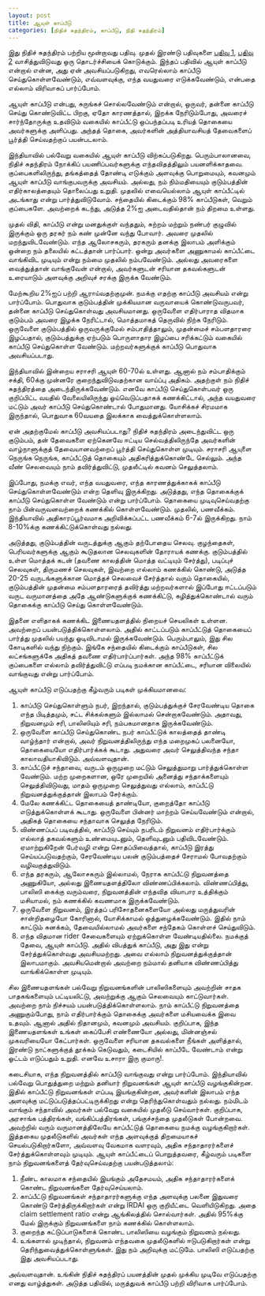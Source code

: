 ```yaml
---
layout: post
title: ஆயுள் காப்பீடு
categories: [நிதிச் சுதந்திரம், காப்பீடு, நிதி சுதந்திரம்]
---
```


இது நிதிச் சுதந்திரம் பற்றிய மூன்றாவது பதிவு. முதல் இரண்டு பதிவுகளை [பதிவு 1](/4), [பதிவு 2](/5) வாசித்துவிடுவது ஒரு தொடர்ச்சியைக் கொடுக்கும். இந்தப் பதிவில் ஆயுள் காப்பீடு என்றால் என்ன, அது ஏன் அவசியப்படுகிறது, எவரெல்லாம் காப்பீடு செய்துகொள்ளவேண்டும், எவ்வளவுக்கு, எந்த வயதுவரை எடுக்கவேண்டும், என்பதை எல்லாம் விரிவாகப் பார்ப்போம்.

ஆயுள் காப்பீடு என்பது, சுருங்கச் சொல்லவேண்டும் என்றால், ஒருவர், தன்னை காப்பீடு செய்து கொண்டுவிட்ட பிறகு, ஏதோ காரணத்தால், இறக்க நேரிடும்போது, அவரைச் சார்ந்தோருக்கு உதவிடும் வகையில் காப்பீட்டு ஒப்பந்தப்படி உரியத் தொகையை அவர்களுக்கு அளிப்பது. அந்தத் தொகை, அவர்களின் அத்தியாவசியத் தேவைகளைப் பூர்த்தி செய்வதற்குப் பயன்படலாம்.

இந்தியாவில் பல்வேறு வகையில் ஆயுள் காப்பீடு விற்கப்படுகிறது. பெரும்பாலானவை, நிதிச் சுதந்திரம் நோக்கிப் பயணிப்பவர்களுக்கு எந்தவிதத்திலும் பயனளிக்காதவை. குப்பைகளிலிருந்து, தங்கத்தைத் தோண்டி எடுக்கும் அளவுக்கு பொறுமையும், கவனமும் ஆயுள் காப்பீடு வாங்குபவருக்கு அவசியம். அல்லது, நம் நிம்மதியையும் குடும்பத்தின் எதிர்காலத்தையும் தொலைப்பது உறுதி. முதலில் எவையெல்லாம் ஆயுள் காப்பீட்டில் அடங்காது என்று பார்த்துவிடுவோம். சந்தையில் கிடைக்கும் 98% காப்பீடுகள், வெறும் குப்பைகளே. அவற்றைக் கடந்து, அடுத்த 2%ஐ அடைவதில்தான் நம் திறமை உள்ளது. 

முதல் விதி, காப்பீடு என்று மனதுக்குள் வந்ததும், சுற்றம் மற்றும் நண்பர் குழுவில் இருக்கும் ஒரு தரகர் நம் கண் முன்னே வந்து போவார். அவரை முதலில் மறந்துவிடவேண்டும். எந்த ஆலோசகரும், தரகரும் தனக்கு இலாபம் அளிக்கும் ஒன்றை நம் தலையில் கட்டத்தான் பார்ப்பார். ஒன்று அவர்களை அணுகாமல் காப்பீட்டை வாங்கிவிட முடியும் என்று நம்மை முதலில் நம்பவேண்டும். அல்லது அவரைகளை வைத்துத்தான் வாங்குவேன் என்றால், அவர்களுடன் சரியான தகவல்களுடன் உரையாடும் அளவுக்கு அறிவுச் சரக்கு இருக்க வேண்டும்.

மேற்கூறிய 2%ஐப் பற்றி ஆராய்வதற்குமுன். நமக்கு எதற்கு காப்பீடு அவசியம் என்று பார்ப்போம். பொதுவாக குடும்பத்தின் முக்கியமான வருவாயைக் கொண்டுவருபவர், தன்னை காப்பீடு செய்துகொள்வது அவசியமானது. ஒருவேளை எதிர்பாராத விதமாக குடும்பம் அவரை இழக்க நேரிட்டால், மொத்தமாகத் தெருவில் நிற்க நேரிடும். ஒருவேளை குடும்பத்தில் ஒருவருக்குமேல் சம்பாதித்தாலும், முதன்மைச் சம்பளதாரரை இழப்பதால், குடும்பத்துக்கு ஏற்படும் பொருளாதார இழப்பை சரிக்கட்டும் வகையில் காப்பீடு செய்துகொள்ள வேண்டும். மற்றவர்களுக்குக் காப்பீடு பொதுவாக அவசியப்படாது. 

இந்தியாவில் இன்றைய சராசரி ஆயுள் 60-70ல் உள்ளது. ஆனால் நம் சம்பாதிக்கும் சக்தி, 60க்கு முன்னரே குறைந்துவிடுவதற்கான வாய்ப்பு அதிகம். அதற்குள் நம் நிதிச் சுதந்திரத்தை அடைந்திருக்கவேண்டும். எனவே காப்பீடு செய்துகொள்பவர் ஒரு குறிப்பிட்ட வயதில் வேலையிலிருந்து ஓய்வெடுப்பதாகக் கணக்கிட்டால், அந்த வயதுவரை மட்டும் அவர் காப்பீடு செய்துகொண்டால் போதுமானது. யோசிக்கச் சிரமமாக இருந்தால், பொதுவாக 60வயதை இலக்காக வைத்துக்கொள்ளலாம். 

ஏன் அதற்குமேல் காப்பீடு அவசியப்படாது? நிதிச் சுதந்திரம் அடைந்துவிட்ட ஒரு குடும்பம், தன் தேவைகளை ஏற்கெனவே ஈட்டிய செல்வத்திலிருந்தே அவர்களின் வாழ்நாளுக்குத் தேவையானவற்றைப் பூர்த்தி செய்துகொள்ள முடியும். சராசரி ஆயுளை நெருங்க நெருங்க, காப்பீட்டுத் தொகையும் அதிகரித்துக்கொண்டே செல்லும். அந்த வீண் செலவையும் நாம் தவிர்த்துவிட்டு, முதலீட்டில் கவனம் செலுத்தலாம்.

இப்போது, நமக்கு எவர், எந்த வயதுவரை, எந்த காரணத்துக்காகக் காப்பீடு செய்துகொள்ளவேண்டும் என்ற தெளிவு இருக்கிறது. அடுத்தது, எந்த தொகைக்குக் காப்பீடு செய்துகொள்ள வேண்டும் என்று பார்ப்போம். தொகையை முடிவுசெய்வதற்கு நாம் பின்வருவனவற்றைக் கணக்கில் கொள்ளவேண்டும். முதலில், பணவீக்கம். இந்தியாவில் அதிகாரப்பூர்வமாக அறிவிக்கப்பட்ட பணவீக்கம் 6-7ல் இருக்கிறது. நாம் 8-10%க்கு கணக்கிட்டுக்கொள்வது நல்லது. 

அடுத்தது, குடும்பத்தின் வருடத்துக்கு ஆகும் தற்போதைய செலவு. குழந்தைகள், பெரியவர்களுக்கு ஆகும் கூடுதலான செலவுகளின் தோராயக் கணக்கு. குடும்பத்தில் உள்ள மொத்தக் கடன் (தவணை காலத்தின் மொத்த வட்டியும் சேர்த்து), படிப்புச் செலவுகள், திருமணச் செலவுகள், இவற்றை எல்லாம் கணக்கில் கொண்டு, அடுத்த 20-25 வருடங்களுக்கான மொத்தச் செலவைச் சேர்த்தால் வரும் தொகையில், குடும்பத்தின் முதன்மை சம்பளதாரரைத் தவிர்த்து மற்றவர்களால் இப்போது ஈட்டப்படும் வருட வருமானத்தை அதே ஆண்டுகளுக்குக் கணக்கிட்டு, கழித்துக்கொண்டால் வரும் தொகைக்கு காப்பீடு செய்து கொள்ளவேண்டும். 

இதனை எளிதாகக் கணக்கிட இணையதளத்தில் நிறையச் செயலிகள் உள்ளன. அவற்றைப் பயன்படுத்திக்கொள்ளலாம். அதில் காட்டப்படும் காப்பீட்டுத் தொகையைப் பார்த்து முதலில் பயந்து ஓடிவிடாமல் இருக்கவேண்டும். பெரும்பாலும், இது சில கோடிகளில் வந்து நிற்கும். இங்கே சந்தையில் கிடைக்கும் காப்பீடுகள், சில லட்சங்களுக்கே அதிகத் தவணை எதிர்பார்ப்பார்கள். அந்த 98% காப்பீட்டுக் குப்பைகளை எல்லாம் தவிர்த்துவிட்டு எப்படி நமக்கான காப்பீட்டை, சரியான விலையில் வாங்குவது என்று பார்ப்போம்.

ஆயுள் காப்பீடு எடுப்பதற்கு கீழ்வரும் படிகள் முக்கியமானவை: 
1. காப்பீடு செய்துகொள்ளும் நபர், இறந்தால், குடும்பத்துக்குச் சேரவேண்டிய தொகை எந்த பிடித்தமும், சட்ட சிக்கல்களும் இல்லாமல் சென்றாகவேண்டும். அதாவது, நிறுவனமும் சரி, பாலிஸியும் சரி, நம்பகமானதாக இருக்கவேண்டும்.
2. ஒருவேளை காப்பீடு செய்துகொண்ட நபர் காப்பீட்டுக் காலத்தைத் தாண்டி வாழ்ந்தார் என்றால், அவர் நிறுவனத்திலிருந்து எந்த மறைமுகப் பலனையோ, தொகையையோ எதிர்பார்க்கக் கூடாது. அதுவரை அவர் செலுத்திவந்த சந்தா காலாவதியாகிவிடும். அவ்வளவுதான்.
3. காப்பீட்டுச் சந்தாவை, வருடம் ஒருமுறை மட்டும் செலுத்துமாறு பார்த்துக்கொள்ள வேண்டும்.  மற்ற முறைகளான, ஒரே முறையில் அனைத்து சந்தாக்களையும் செலுத்திவிடுவது, மாதம் ஒருமுறை செலுத்துவது எல்லாம், காப்பீட்டு நிறுவனத்துக்குத்தான் இலாபம் சேர்க்கும்.
4. மேலே கணக்கிட்ட தொகையைத் தாண்டியோ, குறைத்தோ காப்பீடு எடுத்துக்கொள்ளக் கூடாது. ஒருவேளை பின்னர் மாற்றம் செய்யவேண்டும் என்றால், அதிகத் தொகையை சந்தாவாக செலுத்த நேரிடும்.
5. விண்ணப்பப் படிவத்தில், காப்பீடு செய்யும் நபரிடம் நிறுவனம் எதிர்பார்க்கும் எல்லாத் தகவல்களும் உண்மையுடனும், தெளிவுடனும் பதிவிடவேண்டும். ஏமாற்றுகிறேன் பேர்வழி என்று சொதப்பிவைத்தால், காப்பீடு இரத்து செய்யப்படுவதற்கும், சேரவேண்டிய பலன் குடும்பத்தைச் சேராமல் போவதற்கும் வழிவகுத்துவிடும்.
6. எந்த தரகரும், ஆலோசகரும் இல்லாமல், நேராக காப்பீட்டு நிறுவனத்தை அணுகியோ, அல்லது இணையதளத்திலோ விண்ணப்பிக்கலாம். விண்ணப்பித்து, பாலிஸி கைக்கு வரும்வரை, நிறுவனத்தின் எந்தவித வியாபார உத்திக்கும் மசியாமல், நம் கணக்கில் கவணமாக இருக்கவேண்டும்.
7. ஒருவேளை நிறுவனம், இரத்தப் பரிசோதனைகளையோ அல்லது மருத்துவரின் சான்றிதழையோ கோரினால், யோசிக்காமல் ஒத்துழைக்கவேண்டும். இதில் நாம் காட்டும் சுனக்கம், தேவையில்லாமல் அவர்களை சந்தேகம் கொள்ளச் செய்துவிடும்.
8. எந்த விதமான rider சேவைகளையும் ஏற்றுக்கொள்ள வேண்டியதில்லை. நமக்குத் தேவை, ஆயுள் காப்பீடு. அதில் விபத்துக் காப்பீடு, அது இது என்று சேர்த்துக்கொள்வது அவசியமற்றது. அவை எல்லாம் நிறுவனத்துக்குத்தான் இலாபமாகும். அவசியமென்றால் அவற்றை நம்மால் தனியாக விண்ணப்பித்து வாங்கிக்கொள்ள முடியும்.

சில இணையதளங்கள் பல்வேறு நிறுவனங்களின் பாலிஸிகளையும் அவற்றின் சாதக பாதகங்களையும் பட்டியலிட்டு, அவற்றுக்கு ஆகும் செலவையும் காட்டுவார்கள். அவற்றை நாம் நிச்சயம் பயன்படுத்திக்கொள்ளலாம். நாம் காப்பீட்டு நிறுவனத்தை அணுகும்போது, நாம் எதிர்பார்க்கும் தொகைக்கு அவர்களை மசியவைக்க இவை உதவும். ஆனால் அதில் நிதானமும், கவனமும் அவசியம். குறிப்பாக, இந்த இணையதளங்கள் உங்கள் கைப்பேசி எண்ணையோ அல்லது, மின்னஞ்சல் முகவரியையோ கேட்பார்கள். ஒருவேளை சரியான தகவல்களை நீங்கள் அளித்தால், இரண்டு நாட்களுக்குத் தூக்கம் கெடுவதும், கடைசியில் காப்பீடே வேண்டாம் என்று ஓட்டம் எடுப்பதும் உறுதி. எனவே உசாரா இரு குமாரு!.

கடைசியாக, எந்த நிறுவனத்தில் காப்பீடு வாங்குவது என்று பார்ப்போம். இந்தியாவில் பல்வேறு பொதுத்துறை மற்றும் தனியார் நிறுவனங்கள் ஆயுள் காப்பீடு வழங்குகின்றன. இதில் காப்பீட்டு நிறுவனங்கள் எப்படி இயங்குகின்றன, அவர்களின் இலாபம் எந்த அளவுக்கு மட்டுப்படுத்தப்பட்டிருக்கிறது என்று தெரிந்துகொள்வதும் நல்லது. நம்மிடம் வாங்கும் சந்தாவில் அவர்கள் பல்வேறு வகையில் முதலீடு செய்வார்கள். குறிப்பாக, அரசாங்க பத்திரங்கள், வங்கிப்பத்திரங்கள், பங்குச்சந்தை முதலீடுகள் போன்றவை. அவற்றில் வரும் வருமானத்திலேயே காப்பீட்டுத் தொகையை நமக்கு வழங்குகிறார்கள். இத்தகைய முதலீடுகளில் அவர்கள் எந்த அளவுக்குத் திறமையாகச் செயல்படுகிறார்களோ, அவ்வளவு வேகமாக வளரவும், அதிக சந்தாதாரர்களைச் சேர்த்துக்கொள்ளவும் முடியும். ஆயுள் காப்பீட்டைப் பொறுத்தவரை, கீழ்வரும் படிகளை நாம் நிறுவனங்களைத் தேர்வுசெய்வதற்கு பயன்படுத்தலாம்:

1. நீண்ட காலமாக சந்தையில் இயங்கும் அதேசமயம், அதிக சந்தாதாரர்களைக் கொண்ட நிறுவனங்களை தேர்வுசெய்யலாம்.
2.  காப்பீட்டு நிறுவனங்கள் சந்தாதாரர்களுக்கு எந்த அளவுக்கு பலனை இதுவரை கொண்டு சேர்த்திருக்கிறார்கள் என்று IRDAI ஒரு குறியீட்டை வெளியிடுகிறது. அதை claim settlement ratio என்று ஆங்கிலத்தில் சொல்வார்கள். அதில் 95%க்கு மேல் இருக்கும் நிறுவனங்களை நாம் கணக்கில் கொள்ளலாம்.
3. குறைந்த கட்டுப்பாடுகளைக் கொண்ட பாலிஸியை வழங்கும் நிறுவனம் நல்லது.
4. உங்களால் முடிந்தால், நிறுவனம் எந்தவகை முதலீடுகளில் ஈடுபடுகிறார்கள் என்று தெரிந்துவைத்துக்கொள்ளுங்கள். இது நம் அறிவுக்கு மட்டுமே. பாலிஸி எடுப்பதற்கு இது அவசியப்படாது.

அவ்வளவுதான். உங்கின் நிதிச் சுதந்திரப் பயனத்தின் முதல் முக்கிய முடிவே எடுப்பதற்கு எனது வாழ்த்துகள். அடுத்த பதிவில், மருத்துவக் காப்பீடு பற்றி விரிவாக பார்ப்போம்.
